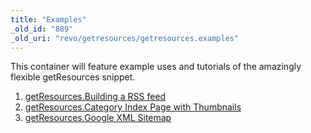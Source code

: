 ```yaml
---
title: "Examples"
_old_id: "889"
_old_uri: "revo/getresources/getresources.examples"
---
```


This container will feature example uses and tutorials of the amazingly flexible getResources snippet.

1. [getResources.Building a RSS feed](extras/getresources/getresources.examples/building-a-rss-feed)
2. [getResources.Category Index Page with Thumbnails](extras/getresources/getresources.examples/category-index-page-with-thumbnails)
3. [getResources.Google XML Sitemap](extras/getresources/getresources.examples/google-xml-sitemap)
